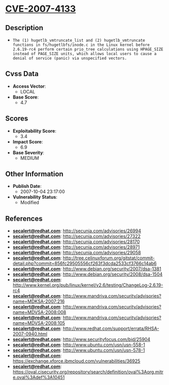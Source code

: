 
# [CVE-2007-4133](http://secunia.com/advisories/26994)

## Description

- `The (1) hugetlb_vmtruncate_list and (2) hugetlb_vmtruncate functions in fs/hugetlbfs/inode.c in the Linux kernel before 2.6.19-rc4 perform certain prio_tree calculations using HPAGE_SIZE instead of PAGE_SIZE units, which allows local users to cause a denial of service (panic) via unspecified vectors.`

## Cvss Data

- **Access Vector**:
  - LOCAL
- **Base Score**:
  - 4.7

## Scores

- **Exploitability Score**:
  - 3.4
- **Impact Score**:
  - 6.9
- **Base Severity**:
  - MEDIUM

## Other Information

- **Publish Date**:
  - 2007-10-04 23:17:00
- **Vulnerability Status**:
  - Modified

## References

- **secalert@redhat.com**: http://secunia.com/advisories/26994
- **secalert@redhat.com**: http://secunia.com/advisories/27322
- **secalert@redhat.com**: http://secunia.com/advisories/28170
- **secalert@redhat.com**: http://secunia.com/advisories/28971
- **secalert@redhat.com**: http://secunia.com/advisories/29058
- **secalert@redhat.com**: http://tree.celinuxforum.org/gitstat/commit-detail.php?commit=856fc29505556cf263f3dcda2533cf3766c14ab6
- **secalert@redhat.com**: http://www.debian.org/security/2007/dsa-1381
- **secalert@redhat.com**: http://www.debian.org/security/2008/dsa-1504
- **secalert@redhat.com**: http://www.kernel.org/pub/linux/kernel/v2.6/testing/ChangeLog-2.6.19-rc4
- **secalert@redhat.com**: http://www.mandriva.com/security/advisories?name=MDKSA-2007:216
- **secalert@redhat.com**: http://www.mandriva.com/security/advisories?name=MDVSA-2008:008
- **secalert@redhat.com**: http://www.mandriva.com/security/advisories?name=MDVSA-2008:105
- **secalert@redhat.com**: http://www.redhat.com/support/errata/RHSA-2007-0940.html
- **secalert@redhat.com**: http://www.securityfocus.com/bid/25904
- **secalert@redhat.com**: http://www.ubuntu.com/usn/usn-558-1
- **secalert@redhat.com**: http://www.ubuntu.com/usn/usn-578-1
- **secalert@redhat.com**: https://exchange.xforce.ibmcloud.com/vulnerabilities/36925
- **secalert@redhat.com**: https://oval.cisecurity.org/repository/search/definition/oval%3Aorg.mitre.oval%3Adef%3A10451
